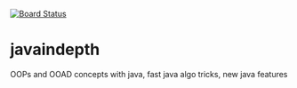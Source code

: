 [![Board Status](https://dev.azure.com/pramshy/b0a51986-8ed3-4eb8-8c4a-e74d826500b1/0eb8e272-54d1-4a19-9682-86a0b5acb5ab/_apis/work/boardbadge/b563c994-379b-4138-8ac1-629650cc8d33)](https://dev.azure.com/pramshy/b0a51986-8ed3-4eb8-8c4a-e74d826500b1/_boards/board/t/0eb8e272-54d1-4a19-9682-86a0b5acb5ab/Microsoft.RequirementCategory)
# javaindepth
OOPs and OOAD concepts with java, fast java algo tricks, new java features
